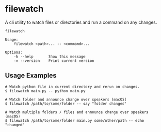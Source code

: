 # filewatch
A cli utility to watch files or directories and run a command on any changes.

```
filewatch

Usage:
    filewatch <path>... -- <command>...

Options:
    -h --help       Show this message
    -v --version    Print current version
```

## Usage Examples
```console
# Watch python file in current directory and rerun on changes.
$ filewatch main.py -- python main.py
```

```console
# Watch folder and announce change over speakers (macOS)
$ filewatch /path/to/some/folder -- say "folder changed"
```

```console
# Watch multiple folders / files and announce change over speakers (macOS)
$ filewatch /path/to/some/folder main.py some/other/path -- echo "changed"
```

